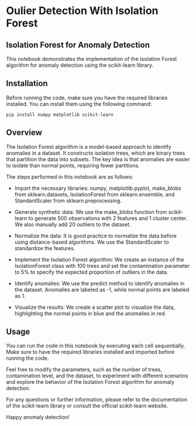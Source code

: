 # Oulier Detection With Isolation Forest

## Isolation Forest for Anomaly Detection
This notebook demonstrates the implementation of the Isolation Forest algorithm for anomaly detection using the scikit-learn library.

## Installation
Before running the code, make sure you have the required libraries installed. You can install them using the following command:

`pip install numpy matplotlib scikit-learn`

## Overview
The Isolation Forest algorithm is a model-based approach to identify anomalies in a dataset. It constructs isolation trees, which are binary trees that partition the data into subsets. The key idea is that anomalies are easier to isolate than normal points, requiring fewer partitions.

The steps performed in this notebook are as follows:

- Import the necessary libraries: numpy, matplotlib.pyplot, make_blobs from sklearn.datasets, IsolationForest from sklearn.ensemble, and StandardScaler from sklearn.preprocessing.

- Generate synthetic data: We use the make_blobs function from scikit-learn to generate 500 observations with 2 features and 1 cluster center. We also manually add 20 outliers to the dataset.

- Normalize the data: It is good practice to normalize the data before using distance-based algorithms. We use the StandardScaler to standardize the features.

- Implement the Isolation Forest algorithm: We create an instance of the IsolationForest class with 100 trees and set the contamination parameter to 5% to specify the expected proportion of outliers in the data.

- Identify anomalies: We use the predict method to identify anomalies in the dataset. Anomalies are labeled as -1, while normal points are labeled as 1.

- Visualize the results: We create a scatter plot to visualize the data, highlighting the normal points in blue and the anomalies in red.

## Usage
You can run the code in this notebook by executing each cell sequentially. Make sure to have the required libraries installed and imported before running the code.

Feel free to modify the parameters, such as the number of trees, contamination level, and the dataset, to experiment with different scenarios and explore the behavior of the Isolation Forest algorithm for anomaly detection.

For any questions or further information, please refer to the documentation of the scikit-learn library or consult the official scikit-learn website.

Happy anomaly detection!

